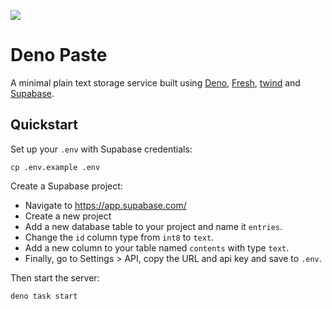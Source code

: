 ![](static/screenshot.png)

# Deno Paste

A minimal plain text storage service built using [Deno](https://deno.land/),
[Fresh](https://fresh.deno.dev/), [twind](https://twind.dev/) and
[Supabase](https://supabase.io/).

## Quickstart

Set up your `.env` with Supabase credentials:

```
cp .env.example .env
```

Create a Supabase project:

- Navigate to https://app.supabase.com/
- Create a new project
- Add a new database table to your project and name it `entries`.
- Change the `id` column type from `int8` to `text`.
- Add a new column to your table named `contents` with type `text`.
- Finally, go to Settings > API, copy the URL and api key and save to `.env`.

Then start the server:

```
deno task start
```
